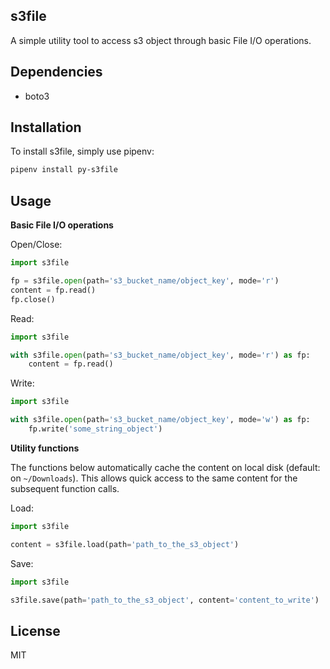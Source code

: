 ## s3file
A simple utility tool to access s3 object through basic File I/O operations.

## Dependencies

- boto3

## Installation
To install s3file, simply use pipenv:

```bash
pipenv install py-s3file
```

## Usage

__Basic File I/O operations__

Open/Close:

```python
import s3file

fp = s3file.open(path='s3_bucket_name/object_key', mode='r')
content = fp.read()
fp.close()
```

Read:

```python
import s3file

with s3file.open(path='s3_bucket_name/object_key', mode='r') as fp:
    content = fp.read()
```

Write:

```python
import s3file

with s3file.open(path='s3_bucket_name/object_key', mode='w') as fp:
    fp.write('some_string_object')
```

__Utility functions__

The functions below automatically cache the content on local disk (default: on `~/Downloads`).
This allows quick access to the same content for the subsequent function calls.

Load:

```python
import s3file

content = s3file.load(path='path_to_the_s3_object')
```

Save:

```python
import s3file

s3file.save(path='path_to_the_s3_object', content='content_to_write')
```

## License
MIT